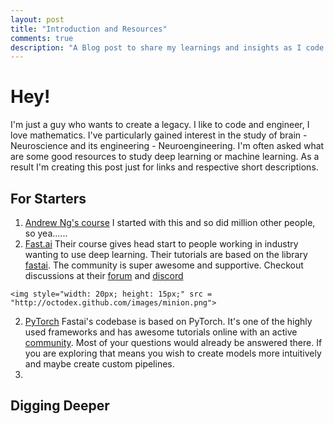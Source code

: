 ```yaml
---
layout: post
title: "Introduction and Resources"
comments: true
description: "A Blog post to share my learnings and insights as I code more, read more and grow more"
---
```


# Hey!
I'm just a guy who wants to create a legacy. I like to code and engineer, I love mathematics.
I've particularly gained interest in the study of brain - Neuroscience and its engineering - Neuroengineering.
I'm often asked what are some good resources to study deep learning or machine learning. As a result I'm creating this post just for links and respective short descriptions.


## For Starters
1. [Andrew Ng's course](https://www.coursera.org/learn/machine-learning)
	I started with this and so did million other people, so yea......
1. [Fast.ai](https://course.fast.ai/)
	Their course gives head start to people working in industry wanting to use deep learning. Their tutorials are based on the library [fastai](https://docs.fast.ai/). The community is super awesome and supportive. Checkout discussions at their [forum](https://forums.fast.ai/) and [discord](https://discord.gg/gJCzcJAg)
<!-- ![yt](http://octodex.github.com/images/minion.png) -->
<!-- ![yt](https://www.freepnglogos.com/uploads/video-youtube-icon-27.png) -->
	<img style="width: 20px; height: 15px;" src = "http://octodex.github.com/images/minion.png">
2. [PyTorch](https://pytorch.org/get-started/locally/)
	Fastai's codebase is based on PyTorch. It's one of the highly used frameworks and has awesome tutorials online with an active [community](https://discuss.pytorch.org/).
	Most of your questions would already be answered there. If you are exploring that means you wish to create models more intuitively and maybe create custom pipelines.
3. 

## Digging Deeper

